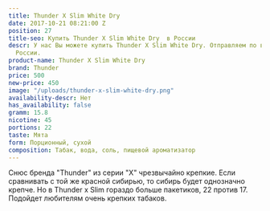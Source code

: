 ```yaml
---
title: Thunder X Slim White Dry
date: 2017-10-21 08:21:00 Z
position: 27
title-seo: Купить Thunder X Slim White Dry  в России
descr: У нас Вы можете купить Thunder X Slim White Dry. Отправляем по всей территории
  России.
product-name: Thunder X Slim White Dry
brand: Thunder
price: 500
new-price: 450
image: "/uploads/thunder-x-slim-white-dry.png"
availability-descr: Нет
has_availability: false
gramm: 15.8
nicotine: 45
portions: 22
taste: Мята
form: Порционный, сухой
composition: Табак, вода, соль, пищевой ароматизатор
---
```


Снюс бренда "Thunder" из серии "X" чрезвычайно крепкие.
Если сравнивать с той же красной сибирью, то сибирь будет однозначно крепче. Но в Thunder x Slim гораздо больше пакетиков, 22 против 17.
Подойдет любителям очень крепких табаков.